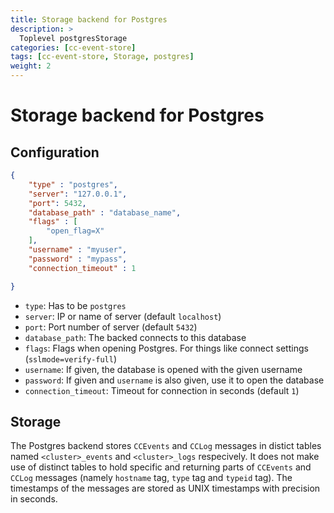 ```yaml
---
title: Storage backend for Postgres
description: >
  Toplevel postgresStorage
categories: [cc-event-store]
tags: [cc-event-store, Storage, postgres]
weight: 2
---
```


# Storage backend for Postgres

## Configuration

```json
{
    "type" : "postgres",
    "server": "127.0.0.1",
    "port": 5432,
    "database_path" : "database_name",
    "flags" : [
        "open_flag=X"
    ],
    "username" : "myuser",
    "password" : "mypass",
    "connection_timeout" : 1

}
```


- `type`: Has to be `postgres`
- `server`: IP or name of server (default `localhost`)
- `port`: Port number of server (default `5432`)
- `database_path`: The backed connects to this database
- `flags`: Flags when opening Postgres. For things like connect settings (`sslmode=verify-full`)
- `username`: If given, the database is opened with the given username
- `password`: If given and `username` is also given, use it to open the database
- `connection_timeout`: Timeout for connection in seconds (default `1`)

## Storage

The Postgres backend stores `CCEvents` and `CCLog` messages in distict tables named `<cluster>_events` and `<cluster>_logs` respecively. It does not make use of distinct tables to hold specific and returning parts of `CCEvents` and `CCLog` messages (namely `hostname` tag, `type` tag and `typeid` tag). The timestamps of the messages are stored as UNIX timestamps with precision in seconds.